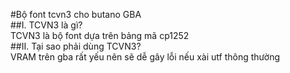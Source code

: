 #Bộ font tcvn3 cho butano GBA</br>
##I. TCVN3 là gì?</br>
TCVN3 là bộ font dựa trên bảng mã cp1252</br>
##II. Tại sao phải dùng TCVN3?</br>
VRAM trên gba rất yếu nên sẽ dễ gây lỗi nếu xài utf thông thường</br>
